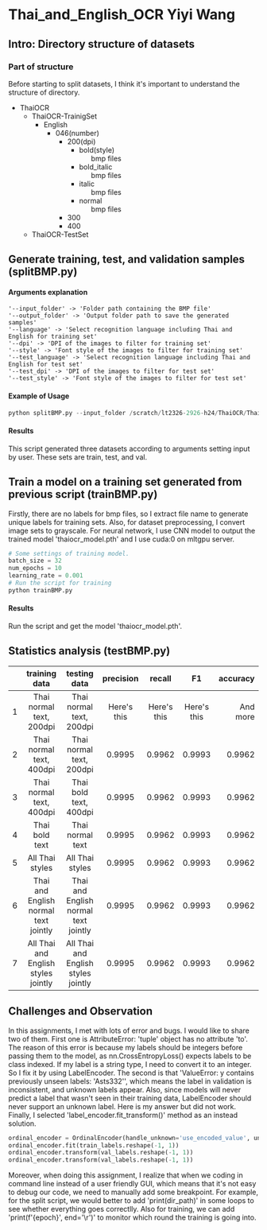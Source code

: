 # Thai_and_English_OCR Yiyi Wang
## Intro: Directory structure of datasets  
### Part of structure 

Before starting to split datasets, I think it's important to understand the structure of directory.
<ul><li>ThaiOCR
  <ul><li>ThaiOCR-TrainigSet
    <ul><li>English<ul><li>046(number)<ul>
      <li>200(dpi)<ul>
        <li>bold(style)<ul>bmp files</ul></li>
        <li>bold_italic<ul>bmp files</ul></li>
        <li>italic<ul>bmp files</ul></li>
        <li>normal<ul>bmp files</ul></li>
      </ul></li>
      <li>300</li>
      <li>400</li>
    </ul>
    </li></ul>
    </ul></li>
  </li>
    <li>ThaiOCR-TestSet</li></ul></li></ul>
</li></ul>

## Generate training, test, and validation samples (splitBMP.py)
#### Arguments explanation
 ```
 '--input_folder' -> 'Folder path containing the BMP file'
 '--output_folder' -> 'Output folder path to save the generated samples'
 '--language' -> 'Select recognition language including Thai and English for training set'
 '--dpi' -> 'DPI of the images to filter for training set'
 '--style' -> 'Font style of the images to filter for training set'
 '--test_language' -> 'Select recognition language including Thai and English for test set'
 '--test_dpi' -> 'DPI of the images to filter for test set'
 '--test_style' -> 'Font style of the images to filter for test set'
 ```
#### Example of Usage
 ```python
 python splitBMP.py --input_folder /scratch/lt2326-2926-h24/ThaiOCR/ThaiOCR-TrainigSet/ --output_folder /home/guswanyie@GU.GU.SE/srv/www/ --language thai --dpi 400 --style normal --test_language english --test_dpi 300 --test_style bold
 ```
#### Results
This script generated three datasets according to arguments setting input by user. These sets are train, test, and val.

## Train a model on a training set generated from previous script (trainBMP.py)
Firstly, there are no labels for bmp files, so I extract file name to generate unique labels for training sets. Also, for dataset preprocessing, I convert image sets to grayscale. For neural network, I use CNN model to output the trained model 'thaiocr_model.pth' and I use cuda:0 on mltgpu server.
 ```python
 # Some settings of training model.
 batch_size = 32
 num_epochs = 10
 learning_rate = 0.001
 # Run the script for training
 python trainBMP.py
 ```
#### Results
Run the script and get the model 'thaiocr_model.pth'.
## Statistics analysis (testBMP.py)
|       | training data      | testing data | precision     |recall | F1 |accuracy|
| :---        |    :----:   |   :----:   |    :----:   |  :----:   | :----:   |         ---: |
| 1   | Thai normal text, 200dpi   | Thai normal text, 200dpi    | Here's this   |Here's this   |Here's this   | And more      |
| 2   | Thai normal text, 400dpi   | Thai normal text, 200dpi    | 0.9995     | 0.9962     | 0.9993     |0.9962    |
| 3   | Thai normal text, 400dpi  | Thai bold text, 400dpi   | 0.9995     | 0.9962     | 0.9993     |0.9962    |
| 4   | Thai bold text  | Thai normal text   | 0.9995     | 0.9962     | 0.9993     |0.9962    |
| 5   | All Thai styles  | All Thai styles   | 0.9995     | 0.9962     | 0.9993     |0.9962    |
| 6   | Thai and English normal text jointly  | Thai and English normal text jointly   | 0.9995     | 0.9962     | 0.9993     |0.9962    |
| 7   | All Thai and English styles jointly  | All Thai and English styles jointly   | 0.9995     | 0.9962     | 0.9993     |0.9962    |
## Challenges and Observation
In this assignments, I met with lots of error and bugs. I would like to share two of them. First one is AttributeError: 'tuple' object has no attribute 'to'. The reason of this error is because my labels should be integers before passing them to the model, as nn.CrossEntropyLoss() expects labels to be class indexed. If my label is a string type, I need to convert it to an integer. So I fix it by using LabelEncoder.
The second is that 'ValueError: y contains previously unseen labels: 'Asts332'', which means the label in validation is inconsistent, and unknown labels appear. Also, since models will never predict a label that wasn't seen in their training data, LabelEncoder should never support an unknown label. Here is my answer but did not work. Finally, I selected 'label_encoder.fit_transform()' method as an instead solution.
```python
ordinal_encoder = OrdinalEncoder(handle_unknown='use_encoded_value', unknown_value=-1)
ordinal_encoder.fit(train_labels.reshape(-1, 1))
ordinal_encoder.transform(val_labels.reshape(-1, 1))
ordinal_encoder.transform(val_labels.reshape(-1, 1))
```

Moreover, when doing this assignment, I realize that when we coding in command line instead of a user friendly GUI, which means that it's not easy to debug our code, we need to manually add some breakpoint. For example, for the split script, we would better to add 'print(dir_path)' in some loops to see whether everything goes correctlly. Also for training, we can add 'print(f'{epoch}', end='\r')' to monitor which round the training is going into.
